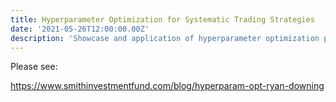```yaml
---
title: Hyperparameter Optimization for Systematic Trading Strategies 
date: '2021-05-26T12:00:00.00Z'
description: 'Showcase and application of hyperparameter optimization pipeline for systematic trading strategies. Optimizes the parameters of moving average strategies to boost in-sample and out-of-sample performance.'
---
```


Please see:

https://www.smithinvestmentfund.com/blog/hyperparam-opt-ryan-downing
